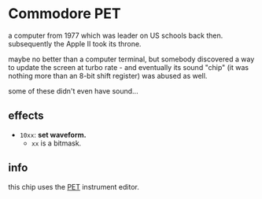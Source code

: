 # Commodore PET

a computer from 1977 which was leader on US schools back then. subsequently the Apple II took its throne.

maybe no better than a computer terminal, but somebody discovered a way to update the screen at turbo rate - and eventually its sound "chip" (it was nothing more than an 8-bit shift register) was abused as well.

some of these didn't even have sound...

## effects

- `10xx`: **set waveform.**
  - `xx` is a bitmask.

## info

this chip uses the [PET](../4-instrument/pet.md) instrument editor.
